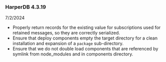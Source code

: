 ### HarperDB 4.3.19
7/2/2024

* Properly return records for the existing value for subscriptions used for retained messages, so they are correctly serialized.
* Ensure that deploy components empty the target directory for a clean installation and expansion of a `package` sub-directory.
* Ensure that we do not double load components that are referenced by symlink from node_modules and in components directory.